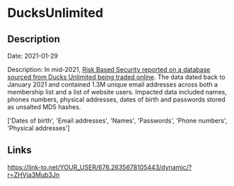 # DucksUnlimited

## Description

Date: 2021-01-29

Description:
In mid-2021, <a href="https://www.riskbasedsecurity.com/2021/06/14/dark-web-roundup-may-2021/" target="_blank" rel="noopener">Risk Based Security reported on a database sourced from Ducks Unlimited being traded online</a>. The data dated back to January 2021 and contained 1.3M unique email addresses across both a membership list and a list of website users. Impacted data included names, phones numbers, physical addresses, dates of birth and passwords stored as unsalted MD5 hashes.


['Dates of birth', 'Email addresses', 'Names', 'Passwords', 'Phone numbers', 'Physical addresses']

## Links

https://link-to.net/YOUR_USER/676.2635678105443/dynamic/?r=ZHVja3Mub3Jn